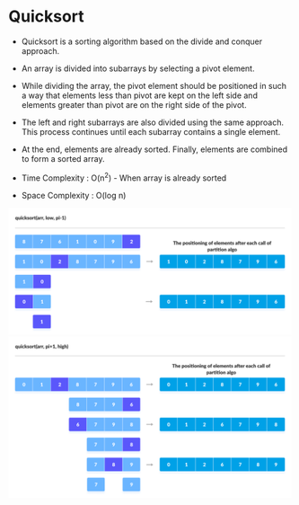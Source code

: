 # Quicksort

- Quicksort is a sorting algorithm based on the divide and conquer approach.

- An array is divided into subarrays by selecting a pivot element.

- While dividing the array, the pivot element should be positioned in such a way that elements less than pivot are kept on the left side and elements greater than pivot are on the right side of the pivot.

- The left and right subarrays are also divided using the same approach. This process continues until each subarray contains a single element.

- At the end, elements are already sorted. Finally, elements are combined to form a sorted array.

- Time Complexity : O(n<sup>2</sup>) - When array is already sorted

- Space Complexity : O(log n)

![Image](../../Img/Quick-Sort-0.png)
![Image](../../Img/Quick-Sort-1.png)
